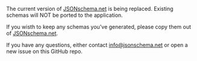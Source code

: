 The current version of [JSONschema.net](https://jsonschema.net) is being replaced. Existing schemas will NOT be ported to the application.

If you wisth to keep any schemas you've generated, please copy them out of [JSONschema.net](https://jsonschema.net).

If you have any questions, either contact info@jsonschema.net or open a new issue on this GitHub repo.
